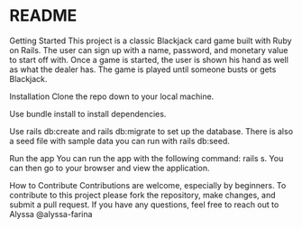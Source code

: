 # README
Getting Started
This project is a classic Blackjack card game built with Ruby on Rails. The user can sign up with a name, password, and monetary value to start off with. Once a game is started, the user is shown his hand as well as what the dealer has. The game is played until someone busts or gets Blackjack. 

Installation
Clone the repo down to your local machine.

Use bundle install to install dependencies.

Use rails db:create and rails db:migrate to set up the database. There is also a seed file with sample data you can run with rails db:seed.

Run the app
You can run the app with the following command: rails s. You can then go to your browser and view the application.

How to Contribute
Contributions are welcome, especially by beginners. To contribute to this project please fork the repository, make changes, and submit a pull request. If you have any questions, feel free to reach out to Alyssa @alyssa-farina 
